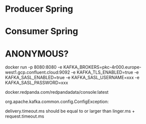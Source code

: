 # Producer Spring

# Consumer Spring

# ANONYMOUS?

docker run -p 8080:8080 
-e KAFKA_BROKERS=pkc-4r000.europe-west1.gcp.confluent.cloud:9092 
-e KAFKA_TLS_ENABLED=true
-e KAFKA_SASL_ENABLED=true 
-e KAFKA_SASL_USERNAME=xxx 
-e KAFKA_SASL_PASSWORD=xxx 

docker.redpanda.com/redpandadata/console:latest

org.apache.kafka.common.config.ConfigException: 

delivery.timeout.ms should be equal to or larger than linger.ms + request.timeout.ms
  